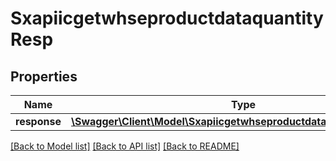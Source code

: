 # SxapiicgetwhseproductdataquantityResp

## Properties
Name | Type | Description | Notes
------------ | ------------- | ------------- | -------------
**response** | [**\Swagger\Client\Model\SxapiicgetwhseproductdataquantityResponse**](SxapiicgetwhseproductdataquantityResponse.md) |  | [optional] 

[[Back to Model list]](../README.md#documentation-for-models) [[Back to API list]](../README.md#documentation-for-api-endpoints) [[Back to README]](../README.md)


